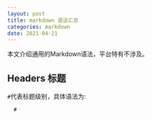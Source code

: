 ```yaml
---
layout: post
title: markdown 语法汇总
categories: markdown
date: 2021-04-21
---
```


本文介绍通用的Markdown语法，平台特有不涉及。

## Headers 标题

```#```代表标题级别，具体语法为: 

```
  #
```